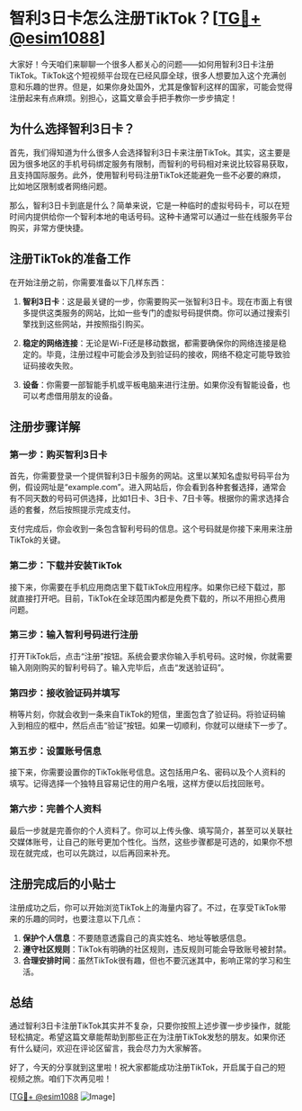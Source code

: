 # 智利3日卡怎么注册TikTok？[[TG💪+ @esim1088](https://t.me/s/esim1088)]

大家好！今天咱们来聊聊一个很多人都关心的问题——如何用智利3日卡注册TikTok。TikTok这个短视频平台现在已经风靡全球，很多人想要加入这个充满创意和乐趣的世界。但是，如果你身处国外，尤其是像智利这样的国家，可能会觉得注册起来有点麻烦。别担心，这篇文章会手把手教你一步步搞定！

## 为什么选择智利3日卡？

首先，我们得知道为什么很多人会选择智利3日卡来注册TikTok。其实，这主要是因为很多地区的手机号码绑定服务有限制，而智利的号码相对来说比较容易获取，且支持国际服务。此外，使用智利号码注册TikTok还能避免一些不必要的麻烦，比如地区限制或者网络问题。

那么，智利3日卡到底是什么？简单来说，它是一种临时的虚拟号码卡，可以在短时间内提供给你一个智利本地的电话号码。这种卡通常可以通过一些在线服务平台购买，非常方便快捷。

## 注册TikTok的准备工作

在开始注册之前，你需要准备以下几样东西：

1. **智利3日卡**：这是最关键的一步，你需要购买一张智利3日卡。现在市面上有很多提供这类服务的网站，比如一些专门的虚拟号码提供商。你可以通过搜索引擎找到这些网站，并按照指引购买。

2. **稳定的网络连接**：无论是Wi-Fi还是移动数据，都需要确保你的网络连接是稳定的。毕竟，注册过程中可能会涉及到验证码的接收，网络不稳定可能导致验证码接收失败。

3. **设备**：你需要一部智能手机或平板电脑来进行注册。如果你没有智能设备，也可以考虑借用朋友的设备。

## 注册步骤详解

### 第一步：购买智利3日卡

首先，你需要登录一个提供智利3日卡服务的网站。这里以某知名虚拟号码平台为例，假设网址是“example.com”。进入网站后，你会看到各种套餐选择，通常会有不同天数的号码可供选择，比如1日卡、3日卡、7日卡等。根据你的需求选择合适的套餐，然后按照提示完成支付。

支付完成后，你会收到一条包含智利号码的信息。这个号码就是你接下来用来注册TikTok的关键。

### 第二步：下载并安装TikTok

接下来，你需要在手机应用商店里下载TikTok应用程序。如果你已经下载过，那就直接打开吧。目前，TikTok在全球范围内都是免费下载的，所以不用担心费用问题。

### 第三步：输入智利号码进行注册

打开TikTok后，点击“注册”按钮。系统会要求你输入手机号码。这时候，你就需要输入刚刚购买的智利号码了。输入完毕后，点击“发送验证码”。

### 第四步：接收验证码并填写

稍等片刻，你就会收到一条来自TikTok的短信，里面包含了验证码。将验证码输入到相应的框中，然后点击“验证”按钮。如果一切顺利，你就可以继续下一步了。

### 第五步：设置账号信息

接下来，你需要设置你的TikTok账号信息。这包括用户名、密码以及个人资料的填写。记得选择一个独特且容易记住的用户名哦，这样方便以后找回账号。

### 第六步：完善个人资料

最后一步就是完善你的个人资料了。你可以上传头像、填写简介，甚至可以关联社交媒体账号，让自己的账号更加个性化。当然，这些步骤都是可选的，如果你不想现在就完成，也可以先跳过，以后再回来补充。

## 注册完成后的小贴士

注册成功之后，你可以开始浏览TikTok上的海量内容了。不过，在享受TikTok带来的乐趣的同时，也要注意以下几点：

1. **保护个人信息**：不要随意透露自己的真实姓名、地址等敏感信息。
2. **遵守社区规则**：TikTok有明确的社区规则，违反规则可能会导致账号被封禁。
3. **合理安排时间**：虽然TikTok很有趣，但也不要沉迷其中，影响正常的学习和生活。

## 总结

通过智利3日卡注册TikTok其实并不复杂，只要你按照上述步骤一步步操作，就能轻松搞定。希望这篇文章能帮助到那些正在为注册TikTok发愁的朋友。如果你还有什么疑问，欢迎在评论区留言，我会尽力为大家解答。

好了，今天的分享就到这里啦！祝大家都能成功注册TikTok，开启属于自己的短视频之旅。咱们下次再见啦！

[[TG💪+ @esim1088](https://t.me/s/esim1088) ![Image](https://i.postimg.cc/4NQfJmqS/Snipaste-2025-05-13-00-14-12.png)]